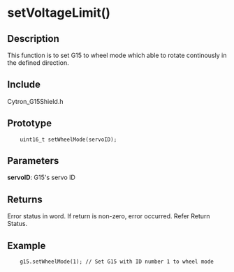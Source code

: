 # setVoltageLimit() #

## Description ##
This function is to set G15 to wheel mode which able to rotate continously in the defined direction.

## Include ##
Cytron_G15Shield.h

## Prototype ##
		uint16_t setWheelMode(servoID);

## Parameters ##
**servoID**: G15's servo ID

## Returns ##
Error status in word. If return is non-zero, error occurred. Refer Return Status.

## Example ##
		g15.setWheelMode(1); // Set G15 with ID number 1 to wheel mode
